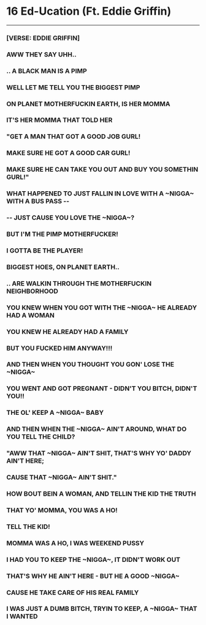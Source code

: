 # 16 Ed-Ucation (Ft. Eddie Griffin)

-----

### [VERSE: EDDIE GRIFFIN]  
### AWW THEY SAY UHH..  
### .. A BLACK MAN IS A PIMP  
### WELL LET ME TELL YOU THE BIGGEST PIMP  
### ON PLANET MOTHERFUCKIN EARTH, IS HER MOMMA  
### IT'S HER MOMMA THAT TOLD HER  
### "GET A MAN THAT GOT A GOOD JOB GURL!  
### MAKE SURE HE GOT A GOOD CAR GURL!  
### MAKE SURE HE CAN TAKE YOU OUT AND BUY YOU SOMETHIN GURL!"  
### WHAT HAPPENED TO JUST FALLIN IN LOVE WITH A ~NIGGA~ WITH A BUS PASS --  
### -- JUST CAUSE YOU LOVE THE ~NIGGA~?  
### BUT I'M THE PIMP MOTHERFUCKER!  
### I GOTTA BE THE PLAYER!  
### BIGGEST HOES, ON PLANET EARTH..  
### .. ARE WALKIN THROUGH THE MOTHERFUCKIN NEIGHBORHOOD  
### YOU KNEW WHEN YOU GOT WITH THE ~NIGGA~ HE ALREADY HAD A WOMAN  
### YOU KNEW HE ALREADY HAD A FAMILY  
### BUT YOU FUCKED HIM ANYWAY!!!  
### AND THEN WHEN YOU THOUGHT YOU GON' LOSE THE ~NIGGA~  
### YOU WENT AND GOT PREGNANT - DIDN'T YOU BITCH, DIDN'T YOU!!  
### THE OL' KEEP A ~NIGGA~ BABY  
### AND THEN WHEN THE ~NIGGA~ AIN'T AROUND, WHAT DO YOU TELL THE CHILD?  
### "AWW THAT ~NIGGA~ AIN'T SHIT, THAT'S WHY YO' DADDY AIN'T HERE;  
### CAUSE THAT ~NIGGA~ AIN'T SHIT."  
### HOW BOUT BEIN A WOMAN, AND TELLIN THE KID THE TRUTH  
### THAT YO' MOMMA, YOU WAS A HO!  
### TELL THE KID!  
### MOMMA WAS A HO, I WAS WEEKEND PUSSY  
### I HAD YOU TO KEEP THE ~NIGGA~, IT DIDN'T WORK OUT  
### THAT'S WHY HE AIN'T HERE - BUT HE A GOOD ~NIGGA~  
### CAUSE HE TAKE CARE OF HIS REAL FAMILY  
### I WAS JUST A DUMB BITCH, TRYIN TO KEEP, A ~NIGGA~ THAT I WANTED

